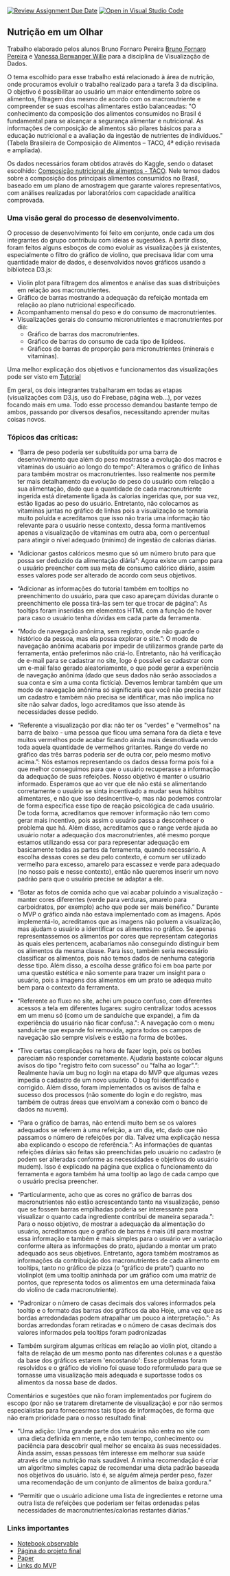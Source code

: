[![Review Assignment Due Date](https://classroom.github.com/assets/deadline-readme-button-24ddc0f5d75046c5622901739e7c5dd533143b0c8e959d652212380cedb1ea36.svg)](https://classroom.github.com/a/CxFZefIP)
[![Open in Visual Studio Code](https://classroom.github.com/assets/open-in-vscode-718a45dd9cf7e7f842a935f5ebbe5719a5e09af4491e668f4dbf3b35d5cca122.svg)](https://classroom.github.com/online_ide?assignment_repo_id=10840813&assignment_repo_type=AssignmentRepo)

## Nutrição em um Olhar

Trabalho elaborado pelos alunos Bruno Fornaro Pereira [Bruno Fornaro Pereira](https://github.com/BrunoFornaro) e [Vanessa Berwanger Wille](https://github.com/VanessaWille) para a disciplina de Visualização de Dados.

O tema escolhido para esse trabalho está relacionado à área de nutrição, onde procuramos evoluir o trabalho realizado para a tarefa 3 da disciplina.
O objetivo é possibilitar ao usuário um maior entendimento sobre os alimentos, filtragem dos mesmo de acordo com os macronutriente e compreender se suas escolhas alimentares estão balanceadas: "O conhecimento da composição dos alimentos consumidos no Brasil é fundamental para se alcançar a segurança alimentar e nutricional. As informações de composição de alimentos são pilares básicos para a educação nutricional e a avaliação da ingestão de nutrientes de indivíduos." (Tabela Brasileira de Composição de Alimentos – TACO, 4ª edição revisada e ampliada). 

 Os dados necessários foram obtidos através do Kaggle, sendo o dataset escolhido: [Composição nutricional de alimentos - TACO](https://www.kaggle.com/datasets/ispangler/composio-nutricional-de-alimentos-taco). Nele temos dados sobre a composição dos principais alimentos consumidos no Brasil, baseado em um plano de amostragem que garante valores representativos, com análises realizadas por laboratórios com capacidade analítica comprovada. 

### Uma visão geral do processo de desenvolvimento.

O processo de desenvolvimento foi feito em conjunto, onde cada um dos integrantes do grupo contribuiu com ideias e sugestões. A partir disso, foram feitos alguns esboços de como evoluir as visualizações já existentes, especialmente o filtro do gráfico de violino, que precisava lidar com uma quantidade maior de dados, e desenvolvidos novos gráficos usando a biblioteca D3.js:

- Violin plot para filtragem dos alimentos e análise das suas distribuições em relação aos macronutrientes.
- Gráfico de barras mostrando a adequação da refeição montada em relação ao plano nutricional especificado.
- Acompanhamento mensal do peso e do consumo de macronutrientes.
- Visualizações gerais do consumo micronutrientes e macronutrientes por dia:
  - Gráfico de barras dos macronutrientes.
  - Gráfico de barras do consumo de cada tipo de lipídeos.
  - Gráficos de barras de proporção para micronutrientes (minerais e vitaminas).

Uma melhor explicação dos objetivos e funcionamentos das visualizações pode ser visto em [Tutorial](https://fgv-vis-2023.github.io/final-project-nutricaoemumolhar/tutorial.html)
  
Em geral, os dois integrantes trabalharam em todas as etapas (visualizações com D3.js, uso do Firebase, página web...), por vezes focando mais em uma. Todo esse processo demandou bastante tempo de ambos, passando por diversos desafios, necessitando aprender muitas coisas novos. 

### Tópicos das críticas:
- “Barra de peso poderia ser substituída por uma barra de desenvolvimento que além do peso mostrasse a evolução dos macros e vitaminas do usuário ao longo do tempo”: 
Alteramos o gráfico de linhas para também mostrar os macronutrientes. Isso realmente nos permite ter mais detalhamento da evolução do peso do usuário com relação a sua alimentação, dado que a quantidade de cada macronutriente ingerida está diretamente ligada às calorias ingeridas que, por sua vez, estão ligadas ao peso do usuário. Entretanto, não colocamos as vitaminas juntas no gráfico de linhas pois a visualização se tornaria muito poluída e acreditamos que isso não traria uma informação tão relevante para o usuário nesse contexto, dessa forma mantivemos apenas a visualização de vitaminas em outra aba, com o percentual para atingir o nível adequado (mínimo) de ingestão de calorias diárias.

- "Adicionar gastos calóricos mesmo que só um número bruto para que possa ser deduzido da alimentação diária”: 
Agora existe um campo para o usuário preencher com sua meta de consumo calórico diário, assim esses valores pode ser alterado de acordo com seus objetivos.

- “Adicionar as informações do tutorial também em tooltips no preenchimento do usuário, para que caso apareçam dúvidas durante o preenchimento ele possa tirá-las sem ter que trocar de página”: 
As tooltips foram inseridas em elementos HTML com a função de hover para caso o usuário tenha dúvidas em cada parte da ferramenta.

- “Modo de navegação anônima, sem registro, onde não guarde o histórico da pessoa, mas ela possa explorar o site.”:
O modo de navegação anônima acabaria por impedir de utilizarmos grande parte da ferramenta, então preferimos não criá-lo. Entretanto, não há verificação de e-mail para se cadastrar no site, logo é possível se cadastrar com um e-mail falso gerado aleatoriamente, o que pode gerar a experiência de navegação anônima (dado que seus dados não serão associados a sua conta e sim a uma conta fictícia). Devemos lembrar também que um modo de navegação anônima só significaria que você não precisa fazer um cadastro e também não precisa se identificar, mas não implica no site não salvar dados, logo acreditamos que isso atende às necessidades desse pedido.

- “Referente a visualização por dia: não ter os "verdes" e "vermelhos" na barra de baixo - uma pessoa que ficou uma semana fora da dieta e teve muitos vermelhos pode acabar ficando ainda mais desmotivada vendo toda aquela quantidade de vermelhos gritantes. Range do verde no gráfico das três barras poderia ser de outra cor, pelo mesmo motivo acima.”: 
Nós estamos representando os dados dessa forma pois foi a que melhor conseguimos para que o usuário recuperasse a informação da adequação de suas refeições. Nosso objetivo é manter o usuário informado. Esperamos que ao ver que ele não está se alimentando corretamente o usuário se sinta incentivado a mudar seus hábitos alimentares, e não que isso desincentive-o, mas não podemos controlar de forma específica esse tipo de reação psicológica de cada usuário. De toda forma, acreditamos que remover informação não tem como gerar mais incentivo, pois assim o usuário passa a desconhecer o problema que há.
Além disso, acreditamos que o range verde ajuda ao usuário notar a adequação dos macronutrientes, até mesmo porque estamos utilizando essa cor para representar adequação em basicamente todas as partes da ferramenta, quando necessário. A escolha dessas cores se deu pelo contexto, é comum ser utilizado vermelho para excesso, amarelo para escassez e verde para adequado (no nosso país e nesse contexto), então não queremos inserir um novo padrão para que o usuário precise se adaptar a ele.

- “Botar as fotos de comida acho que vai acabar poluindo a visualização - manter cores diferentes (verde para verduras, amarelo para carboidratos, por exemplo) acho que pode ser mais benéfico.”
Durante o MVP o gráfico ainda não estava implementado com as imagens. Após implementá-lo, acreditamos que as imagens não poluem a visualização, mas ajudam o usuário a identificar os alimentos no gráfico. Se apenas representassemos os alimentos por cores que representam categorias às quais eles pertencem, acabaríamos não conseguindo distinguir bem os alimentos da mesma classe. Para isso, também seria necessário classificar os alimentos, pois não temos dados de nenhuma categoria desse tipo. Além disso, a escolha desse gráfico foi em boa parte por uma questão estética e não somente para trazer um insight para o usuário, pois a imagens dos alimentos em um prato se adequa muito bem para o contexto da ferramenta. 

- “Referente ao fluxo no site, achei um pouco confuso, com diferentes acessos a tela em diferentes lugares: sugiro centralizar todos acessos em um menu só (como um de sanduíche que expande), a fim da experiência do usuário não ficar confusa.": 
A navegação com o menu sanduíche que expande foi removida, agora todos os campos de navegação são sempre visíveis e estão na forma de botões.

- “Tive certas complicações na hora de fazer login, pois os botões pareciam não responder corretamente. Ajudaria bastante colocar alguns avisos do tipo "registro feito com sucesso" ou "falha ao logar".”: 
Realmente havia um bug no login na etapa do MVP que algumas vezes impedia o cadastro de um novo usuário. O bug foi identificado e corrigido. Além disso, foram implementados os avisos de falha e sucesso dos processos (não somente do login e do registro, mas também de outras áreas que envolviam a conexão com o banco de dados na nuvem).

- “Para o gráfico de barras, não entendi muito bem se os valores adequados se referem à uma refeição, a um dia, etc, dado que não passamos o número de refeições por dia. Talvez uma explicação nessa aba explicando o escopo de referência.”: 
As informações de quantas refeições diárias são feitas são preenchidas pelo usuário no cadastro (e podem ser alteradas conforme as necessidades e objetivos do usuário mudem). Isso é explicado na página que explica o funcionamento da ferramenta e agora também há uma tooltip ao lago de cada campo que o usuário precisa preencher.

- “Particularmente, acho que as cores no gráfico de barras dos macronutrientes não estão acrescentando tanto na visualização, penso que se fossem barras empilhadas poderia ser interessante para visualizar o quanto cada ingrediente contribui de maneira separada.”: 
Para o nosso objetivo, de mostrar a adequação da alimentação do usuário, acreditamos que o gráfico de barras é mais útil para mostrar essa informação e também é mais simples para o usuário ver a variação conforme altera as informações do prato, ajudando a montar um prato adequado aos seus objetivos. Entretanto, agora também mostramos as informações da contribuição dos macronutrientes de cada alimento em tooltips, tanto no gráfico de pizza (o “gráfico de prato”) quanto no violinplot (em uma tooltip aninhada por um gráfico com uma matriz de pontos, que representa todos os alimentos em uma determinada faixa do violino de cada macronutriente).

- "Padronizar o número de casas decimais dos valores informados pela tooltip e o formato das barras dos gráficos da aba Hoje, uma vez que as bordas arredondadas podem atrapalhar um pouco a interpretação.": As bordas arredondas foram retiradas e o número de casas decimais dos valores informados pela tooltips foram padronizadas

- Também surgiram algumas críticas em relação ao violin plot, citando a falta de relação de um mesmo ponto nas diferentes colunas e a questão da base dos gráficos estarem 'encostando': Esse problemas foram resolvidos e o gráfico de violino foi quase todo reformulado para que se tornasse uma visualização mais adequada e suportasse todos os alimentos da nossa base de dados.

Comentários e sugestões que não foram implementados por fugirem do escopo (por não se tratarem diretamente de visualização) e por não sermos especialistas para fornecesrmos tais tipos de informações, de forma que não eram prioridade para o nosso resultado final:
- “Uma adição: Uma grande parte dos usuários não entra no site com uma dieta definida em mente, e não tem tempo, conhecimento ou paciência para descobrir qual melhor se encaixa às suas necessidades. Ainda assim, essas pessoas têm interesse em melhorar sua saúde através de uma nutrição mais saudável. A minha recomendação é criar um algoritmo simples capaz de recomendar uma dieta padrão baseada nos objetivos do usuário. Isto é, se alguém almeja perder peso, fazer uma recomendação de um conjunto de alimentos de baixa gordura.”

- “Permitir que o usuário adicione uma lista de ingredientes e retorne uma outra lista de refeições que poderiam ser feitas ordenadas pelas necessidades de macronutrientes/calorias restantes diárias.”

### Links importantes
* [Notebook observable](https://observablehq.com/d/dda5ba56ef8ee385)
* [Página do projeto final](https://fgv-vis-2023.github.io/final-project-nutricaoemumolhar/)
* [Paper](https://github.com/fgv-vis-2023/final-project-nutricaoemumolhar/blob/main/FinalPaper.pdf)
* [Links do MVP]()
